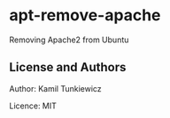 apt-remove-apache
=================
Removing Apache2 from Ubuntu  

License and Authors
-------------------

Author: Kamil Tunkiewicz

Licence: MIT
